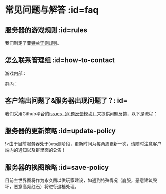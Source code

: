 # 常见问题与解答 :id=faq

## 服务器的游戏规则 :id=rules

我们制定了[亚特兰守则规则](welcome/rules.md)。

## 怎么联系管理组 :id=how-to-contact

游戏内部：

群内：


## 客户端出问题了&服务器出现问题了？: id=

我们采用Github平台的[issues（问题反馈模块）](https://github.com/Kamikuz/Atorasumonogatarito/issues)来提供问题反馈，以下是流程：

>

## 服务器的更新策略 :id=update-policy

!>由于目前服务器处于`Beta`测阶段，更新时间为每两周更新一次，请随时注意客户端内的通知以及群里面的公告！

## 服务器的换图策略 :id=save-policy

目前主世界图将作为永久图以供玩家建设，如遇到特殊情况（崩服，恶意建筑毁坏，恶意高频红石）将进行退档处理。

